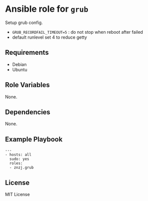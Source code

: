 # Ansible role for `grub`

Setup grub config.

- `GRUB_RECORDFAIL_TIMEOUT=5` : do not stop when reboot after failed
- default runlevel set 4 to reduce getty

## Requirements

- Debian
- Ubuntu

## Role Variables

None.

## Dependencies

None.

## Example Playbook

    ---
    - hosts: all
      sudo: yes
      roles:
      - znzj.grub

License
-------

MIT License
